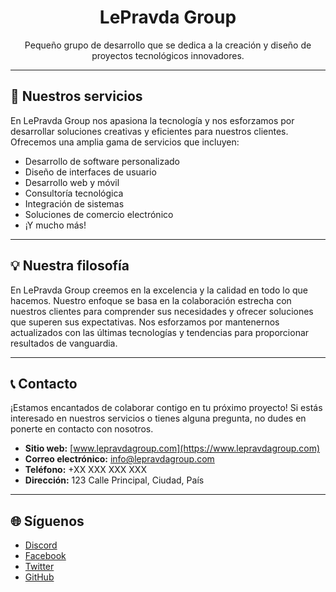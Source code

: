 <div align="center">
  <h1>LePravda Group</h1>
  <p>Pequeño grupo de desarrollo que se dedica a la creación y diseño de proyectos tecnológicos innovadores.</p>
</div>

---

## 🚀 Nuestros servicios

En LePravda Group nos apasiona la tecnología y nos esforzamos por desarrollar soluciones creativas y eficientes para nuestros clientes. Ofrecemos una amplia gama de servicios que incluyen:

- Desarrollo de software personalizado
- Diseño de interfaces de usuario
- Desarrollo web y móvil
- Consultoría tecnológica
- Integración de sistemas
- Soluciones de comercio electrónico
- ¡Y mucho más!

---

## 💡 Nuestra filosofía

En LePravda Group creemos en la excelencia y la calidad en todo lo que hacemos. Nuestro enfoque se basa en la colaboración estrecha con nuestros clientes para comprender sus necesidades y ofrecer soluciones que superen sus expectativas. Nos esforzamos por mantenernos actualizados con las últimas tecnologías y tendencias para proporcionar resultados de vanguardia.

---

## 📞 Contacto

¡Estamos encantados de colaborar contigo en tu próximo proyecto! Si estás interesado en nuestros servicios o tienes alguna pregunta, no dudes en ponerte en contacto con nosotros.

- **Sitio web:** [www.lepravdagroup.com](https://www.lepravdagroup.com)
- **Correo electrónico:** info@lepravdagroup.com
- **Teléfono:** +XX XXX XXX XXX
- **Dirección:** 123 Calle Principal, Ciudad, País

---

## 🌐 Síguenos

- [Discord](https://discord.gg/0kimAmMCeXGXuzNF)
- [Facebook](https://www.facebook.com/lepravdagroup)
- [Twitter](https://twitter.com/lepravdagroup)
- [GitHub](https://github.com/lepravda-group)

